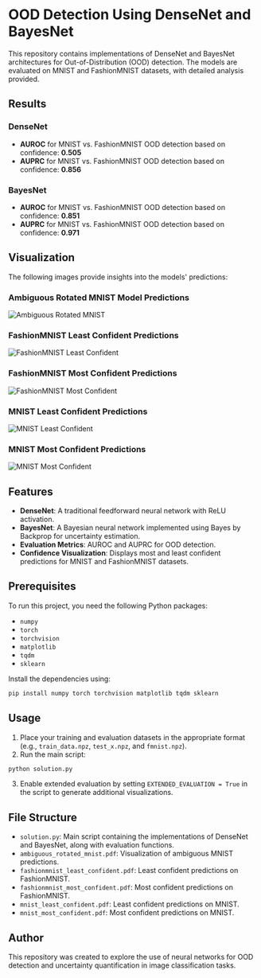 # OOD Detection Using DenseNet and BayesNet

This repository contains implementations of DenseNet and BayesNet architectures for Out-of-Distribution (OOD) detection. The models are evaluated on MNIST and FashionMNIST datasets, with detailed analysis provided.

## Results

### DenseNet
- **AUROC** for MNIST vs. FashionMNIST OOD detection based on confidence: **0.505**
- **AUPRC** for MNIST vs. FashionMNIST OOD detection based on confidence: **0.856**

### BayesNet
- **AUROC** for MNIST vs. FashionMNIST OOD detection based on confidence: **0.851**
- **AUPRC** for MNIST vs. FashionMNIST OOD detection based on confidence: **0.971**

## Visualization

The following images provide insights into the models' predictions:

### Ambiguous Rotated MNIST Model Predictions
![Ambiguous Rotated MNIST](ambiguous_rotated_mnist.jpg)

### FashionMNIST Least Confident Predictions
![FashionMNIST Least Confident](fashionmnist_least_confident.jpg)

### FashionMNIST Most Confident Predictions
![FashionMNIST Most Confident](fashionmnist_most_confident.jpg)

### MNIST Least Confident Predictions
![MNIST Least Confident](mnist_least_confident.jpg)

### MNIST Most Confident Predictions
![MNIST Most Confident](mnist_most_confident.jpg)

## Features

- **DenseNet**: A traditional feedforward neural network with ReLU activation.
- **BayesNet**: A Bayesian neural network implemented using Bayes by Backprop for uncertainty estimation.
- **Evaluation Metrics**: AUROC and AUPRC for OOD detection.
- **Confidence Visualization**: Displays most and least confident predictions for MNIST and FashionMNIST datasets.

## Prerequisites

To run this project, you need the following Python packages:

- `numpy`
- `torch`
- `torchvision`
- `matplotlib`
- `tqdm`
- `sklearn`

Install the dependencies using:

```bash
pip install numpy torch torchvision matplotlib tqdm sklearn
```

## Usage

1. Place your training and evaluation datasets in the appropriate format (e.g., `train_data.npz`, `test_x.npz`, and `fmnist.npz`).
2. Run the main script:

```bash
python solution.py
```

3. Enable extended evaluation by setting `EXTENDED_EVALUATION = True` in the script to generate additional visualizations.

## File Structure

- `solution.py`: Main script containing the implementations of DenseNet and BayesNet, along with evaluation functions.
- `ambiguous_rotated_mnist.pdf`: Visualization of ambiguous MNIST predictions.
- `fashionmnist_least_confident.pdf`: Least confident predictions on FashionMNIST.
- `fashionmnist_most_confident.pdf`: Most confident predictions on FashionMNIST.
- `mnist_least_confident.pdf`: Least confident predictions on MNIST.
- `mnist_most_confident.pdf`: Most confident predictions on MNIST.

## Author

This repository was created to explore the use of neural networks for OOD detection and uncertainty quantification in image classification tasks.
